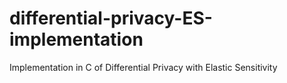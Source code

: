 # differential-privacy-ES-implementation
Implementation in C of Differential Privacy with Elastic Sensitivity
